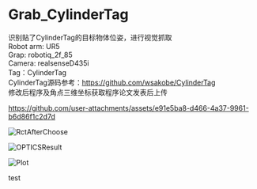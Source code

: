 # Grab_CylinderTag
识别贴了CylinderTag的目标物体位姿，进行视觉抓取<br />
Robot arm: UR5<br />
Grap: robotiq_2f_85<br />
Camera: realsenseD435i<br />
Tag：CylinderTag<br />
CylinderTag源码参考：https://github.com/wsakobe/CylinderTag<br />
修改后程序及角点三维坐标获取程序论文发表后上传<br />

https://github.com/user-attachments/assets/e91e5ba8-d466-4a37-9961-b6d86f1c2d7d


![RctAfterChoose](https://github.com/user-attachments/assets/8a9a8a2f-97be-4c56-b7b3-490192f33d82)


![OPTICSResult](https://github.com/user-attachments/assets/ed953dd4-4571-4d61-9df4-e33ca2c3ea15)


![Plot](https://github.com/user-attachments/assets/9fc5717a-b75b-4285-ab8f-cf4f6311f033)

test